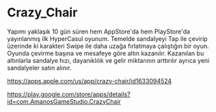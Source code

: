 # Crazy_Chair
Yapımı yaklaşık 10 gün süren hem AppStore'da hem PlayStore'da yayınlanmış ilk HyperCasul oyunum. Temelde sandalyeyi Tap ile çevirip üzerinde ki karakteri Swipe ile daha uzağa fırlatmaya çalıştığın bir oyun. Oyunda çevirme başına ve mesafeye göre altın kazanılır. Kazanılan bu altınlarla sandalye hızı, dayanıklılık ve gelir miktarının arttırılır ayrıca yeni sandalyeler satın alınır.

https://apps.apple.com/us/app/crazy-chair/id1633094524

https://play.google.com/store/apps/details?id=com.AmanosGameStudio.CrazyChair
